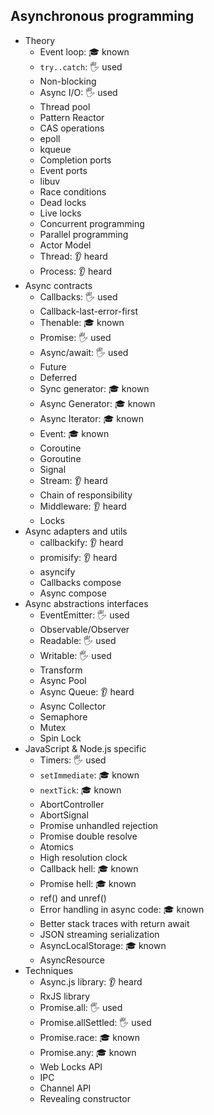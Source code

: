 ## Asynchronous programming

- Theory
  - Event loop: 🎓 known
  - `try..catch`: 🖐️ used
  - Non-blocking
  - Async I/O: 🖐️ used
  - Thread pool
  - Pattern Reactor
  - CAS operations
  - epoll
  - kqueue
  - Completion ports
  - Event ports
  - libuv
  - Race conditions
  - Dead locks
  - Live locks
  - Concurrent programming
  - Parallel programming
  - Actor Model
  - Thread: 👂 heard
  - Process: 👂 heard
- Async contracts
  - Callbacks: 🖐️ used
  - Callback-last-error-first
  - Thenable: 🎓 known
  - Promise: 🖐️ used
  - Async/await: 🖐️ used
  - Future
  - Deferred
  - Sync generator: 🎓 known
  - Async Generator: 🎓 known
  - Async Iterator: 🎓 known
  - Event: 🎓 known
  - Coroutine
  - Goroutine
  - Signal
  - Stream: 👂 heard
  - Chain of responsibility
  - Middleware: 👂 heard
  - Locks
- Async adapters and utils
  - callbackify: 👂 heard
  - promisify: 👂 heard
  - asyncify
  - Callbacks compose
  - Async compose
- Async abstractions interfaces
  - EventEmitter: 🖐️ used
  - Observable/Observer
  - Readable: 🖐️ used
  - Writable: 🖐️ used
  - Transform
  - Async Pool
  - Async Queue: 👂 heard
  - Async Collector
  - Semaphore
  - Mutex
  - Spin Lock
- JavaScript & Node.js specific
  - Timers: 🖐️ used
  - `setImmediate`: 🎓 known
  - `nextTick`: 🎓 known
  - AbortController
  - AbortSignal
  - Promise unhandled rejection
  - Promise double resolve
  - Atomics
  - High resolution clock
  - Callback hell: 🎓 known
  - Promise hell: 🎓 known
  - ref() and unref()
  - Error handling in async code: 🎓 known
  - Better stack traces with return await
  - JSON streaming serialization
  - AsyncLocalStorage: 🎓 known
  - AsyncResource
- Techniques
  - Async.js library: 👂 heard
  - RxJS library
  - Promise.all: 🖐️ used
  - Promise.allSettled: 🖐️ used
  - Promise.race: 🎓 known
  - Promise.any: 🎓 known
  - Web Locks API
  - IPC
  - Channel API
  - Revealing constructor
